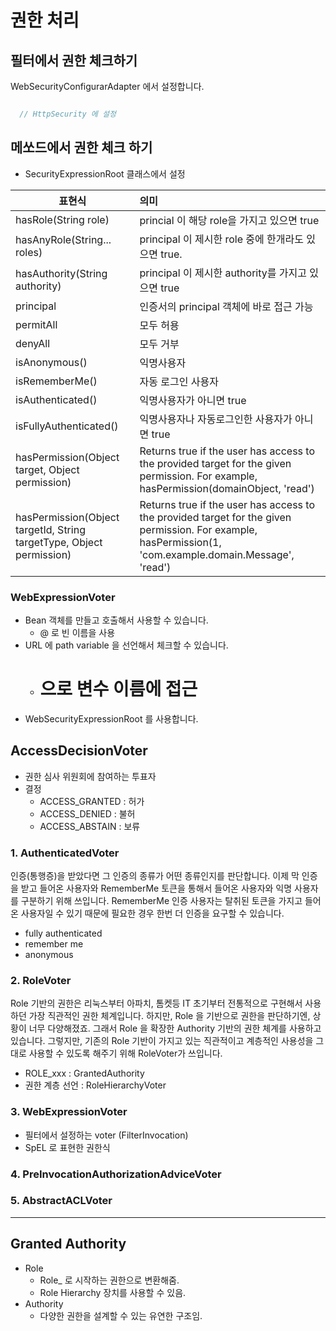 # 권한 처리

## 필터에서 권한 체크하기

WebSecurityConfigurarAdapter 에서 설정합니다.

```java

  // HttpSecurity 에 설정

```

## 메쏘드에서 권한 체크 하기

- SecurityExpressionRoot 클래스에서 설정

| 표현식                                                               | 의미                                                                                                                                                     |
| -------------------------------------------------------------------- | :------------------------------------------------------------------------------------------------------------------------------------------------------- |
| hasRole(String role)                                                 | princial 이 해당 role을 가지고 있으면 true                                                                                                               |
| hasAnyRole(String... roles)                                          | principal 이 제시한 role 중에 한개라도 있으면 true.                                                                                                      |
| hasAuthority(String authority)                                       | principal 이 제시한 authority를 가지고 있으면 true                                                                                                       |
| principal                                                            | 인증서의 principal 객체에 바로 접근 가능                                                                                                                 |
| permitAll                                                            | 모두 허용                                                                                                                                                |
| denyAll                                                              | 모두 거부                                                                                                                                                |
| isAnonymous()                                                        | 익명사용자                                                                                                                                               |
| isRememberMe()                                                       | 자동 로그인 사용자                                                                                                                                       |
| isAuthenticated()                                                    | 익명사용자가 아니면 true                                                                                                                                 |
| isFullyAuthenticated()                                               | 익명사용자나 자동로그인한 사용자가 아니면 true                                                                                                           |
| hasPermission(Object target, Object permission)                      | Returns true if the user has access to the provided target for the given permission. For example, hasPermission(domainObject, 'read')                    |
| hasPermission(Object targetId, String targetType, Object permission) | Returns true if the user has access to the provided target for the given permission. For example, hasPermission(1, 'com.example.domain.Message', 'read') |

### WebExpressionVoter

- Bean 객체를 만들고 호출해서 사용할 수 있습니다.
  - @ 로 빈 이름을 사용
- URL 에 path variable 을 선언해서 체크할 수 있습니다.
  - # 으로 변수 이름에 접근
- WebSecurityExpressionRoot 를 사용합니다.

## AccessDecisionVoter

- 권한 심사 위원회에 참여하는 투표자
- 결정
  - ACCESS_GRANTED : 허가
  - ACCESS_DENIED : 불허
  - ACCESS_ABSTAIN : 보류

### 1. AuthenticatedVoter

인증(통행증)을 받았다면 그 인증의 종류가 어떤 종류인지를 판단합니다. 이제 막 인증을 받고 들어온 사용자와 RememberMe 토큰을 통해서 들어온 사용자와 익명 사용자를 구분하기 위해 쓰입니다. RememberMe 인증 사용자는 탈취된 토큰을 가지고 들어온 사용자일 수 있기 때문에 필요한 경우 한번 더 인증을 요구할 수 있습니다.

- fully authenticated
- remember me
- anonymous

### 2. RoleVoter

Role 기반의 권한은 리눅스부터 아파치, 톰켓등 IT 초기부터 전통적으로 구현해서 사용하던 가장 직관적인 권한 체계입니다. 하지만, Role 을 기반으로 권한을 판단하기엔, 상황이 너무 다양해졌죠. 그래서 Role 을 확장한 Authority 기반의 권한 체계를 사용하고 있습니다. 그렇지만, 기존의 Role 기반이 가지고 있는 직관적이고 계층적인 사용성을 그대로 사용할 수 있도록 해주기 위해 RoleVoter가 쓰입니다.

- ROLE_xxx : GrantedAuthority
- 권한 계층 선언 : RoleHierarchyVoter

### 3. WebExpressionVoter

- 필터에서 설정하는 voter (FilterInvocation)
- SpEL 로 표현한 권한식

### 4. PreInvocationAuthorizationAdviceVoter

### 5. AbstractACLVoter

---

## Granted Authority

- Role
  - Role\_ 로 시작하는 권한으로 변환해줌.
  - Role Hierarchy 장치를 사용할 수 있음.
- Authority
  - 다양한 권한을 설계할 수 있는 유연한 구조임.
